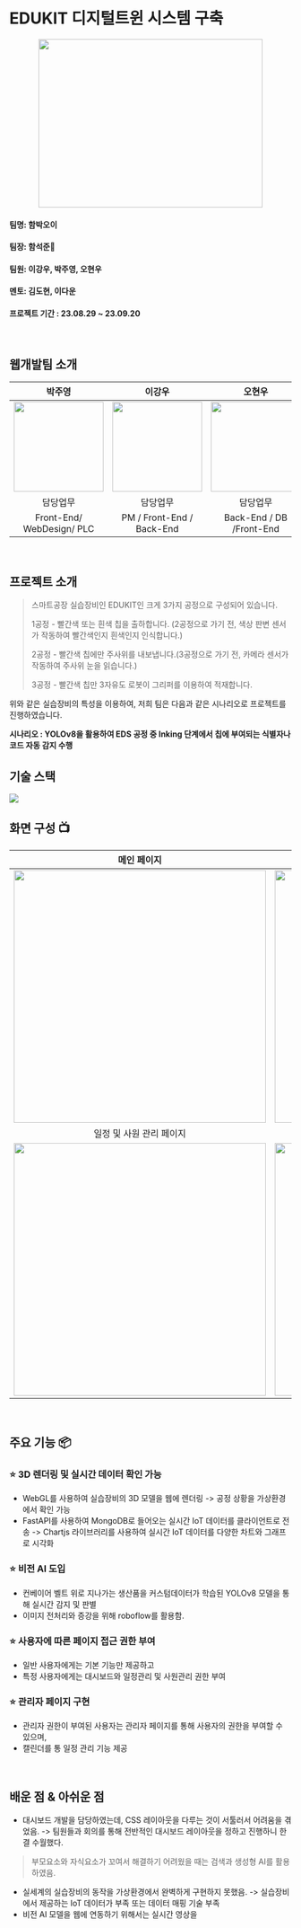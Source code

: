 # EDUKIT 디지털트윈 시스템 구축

<div align = 'center'><img width="400px" height="300px" src="https://github.com/seokjunh/Edukit_DigitalTwin/assets/130536128/1bc9491b-1df5-4abd-a252-d6beaebe20ca.png"/></div>

#### 팀명: 함박오이
#### 팀장: 함석준🏅
#### 팀원: 이강우, 박주영, 오현우
#### 멘토: 김도현, 이다운
#### 프로젝트 기간 : 23.08.29 ~ 23.09.20
<br>


## 웹개발팀 소개

|      박주영       |          이강우         |       오현우         |       함석준         |
| :------------------------------------------------------------------------------: | :---------------------------------------------------------------------------------------------------------------------------------------------------: | :---------------------------------------------------------------------------------------------------------------------------------------------------------------------------------------------------: | :------------------------------------------------------------------------------: |
|   <img width="160px" src="https://github.com/seokjunh/Edukit_DigitalTwin/assets/130536128/bbc106cb-c849-4469-989a-db796d33d5be.png" />    |   <img width="160px" src="https://github.com/seokjunh/Edukit_DigitalTwin/assets/130536128/1eb7836b-fd6b-424e-8697-2224cbb2b119" />    |   <img width="160px" src="https://github.com/seokjunh/Edukit_DigitalTwin/assets/130536128/cd96a81b-dc28-4a7b-b2e5-be2cfa24bbc0"/>   |   <img width="160px" src="https://github.com/seokjunh/Edukit_DigitalTwin/assets/130536128/c45e4cfa-f034-4b42-bfc9-f7a20d7d93e6"/>   |
|            담당업무           |            담당업무           |            담당업무          |            담당업무           |
|   Front-End/ WebDesign/ PLC   |   PM / Front-End / Back-End   |   Back-End / DB /Front-End   |   AI / IoT / PM / Back-End   |
<br>

## 프로젝트 소개

>스마트공장 실습장비인 EDUKIT인 크게 3가지 공정으로 구성되어 있습니다.
>
>1공정 - 빨간색 또는 흰색 칩을 출하합니다. (2공정으로 가기 전, 색상 판변 센서가 작동하여 빨간색인지 흰색인지 인식합니다.)
>
>2공정 - 빨간색 칩에만 주사위를 내보냅니다.(3공정으로 가기 전, 카메라 센서가 작동하여 주사위 눈을 읽습니다.)
>
>3공정 - 빨간색 칩만 3자유도 로봇이 그리퍼를 이용하여 적재합니다.

위와 같은 실습장비의 특성을 이용하여, 저희 팀은 다음과 같은 시나리오로 프로젝트를 진행하였습니다.

**시나리오 : YOLOv8을 활용하여 EDS 공정 중 Inking 단계에서 칩에 부여되는 식별자나 코드 자동 감지 수행**
<br>

## 기술 스택
<img src="https://github.com/seokjunh/Edukit_DigitalTwin/assets/130536128/81225c0a-cdbb-4775-b697-10d467da0fad"/>
<br>

## 화면 구성 📺

|   메인 페이지   |   대시보드 페이지   |
|:---------------:|:-------------------:|
|   <img width="450" src="https://github.com/seokjunh/Edukit_DigitalTwin/assets/130536128/b08d14f0-e9fb-49d3-8a81-c975ec9f5335"/> |   <img width="450" src="https://github.com/seokjunh/Edukit_DigitalTwin/assets/130536128/7e05a3ee-9d10-4643-862e-5364a30ee292"/>   |
|   일정 및 사원 관리 페이지   |   로그인 및 회원가입 페이지   |
|   <img width="450" src="https://github.com/seokjunh/Edukit_DigitalTwin/assets/130536128/6838e997-e232-46b3-af6a-0d5f1d0aafa9"/>   |   <img width="450" src="https://github.com/seokjunh/Edukit_DigitalTwin/assets/130536128/589adaf3-e950-4aa5-b818-def6c576fe1f"/>   |
<br>


## 주요 기능 📦
### ⭐️ 3D 렌더링 및 실시간 데이터 확인 가능
- WebGL를 사용하여 실습장비의 3D 모델을 웹에 렌더링 -> 공정 상황을 가상환경에서 확인 가능
- FastAPI를 사용하여 MongoDB로 들어오는 실시간 IoT 데이터를 클라이언트로 전송 -> Chartjs 라이브러리를 사용하여 실시간 IoT 데이터를 다양한 차트와 그래프로 시각화
### ⭐️ 비전 AI 도입
- 컨베이어 벨트 위로 지나가는 생산품을 커스텀데이터가 학습된 YOLOv8 모델을 통해 실시간 감지 및 판별
- 이미지 전처리와 증강을 위해 roboflow를 활용함.
### ⭐️ 사용자에 따른 페이지 접근 권한 부여
- 일반 사용자에게는 기본 기능만 제공하고
- 특정 사용자에게는 대시보드와 일정관리 및 사원관리 권한 부여
### ⭐️ 관리자 페이지 구현
- 관리자 권한이 부여된 사용자는 관리자 페이지를 통해 사용자의 권한을 부여할 수 있으며,
- 캘린더를 통 일정 관리 기능 제공
<br>

## 배운 점 & 아쉬운 점
- 대시보드 개발을 담당하였는데, CSS 레이아웃을 다루는 것이 서툴러서 어려움을 겪었음. -> 팀원들과 회의를 통해 전반적인 대시보드 레이아웃을 정하고 진행하니 한결 수월했다.
>부모요소와 자식요소가 꼬여서 해결하기 어려웠을 때는 검색과 생성형 AI를 활용하였음.
- 실세계의 실습장비의 동작을 가상환경에서 완벽하게 구현하지 못했음. -> 실습장비에서 제공하는 IoT 데이터가 부족 또는 데이터 매핑 기술 부족
- 비전 AI 모델을 웹에 연동하기 위해서는 실시간 영상을  
